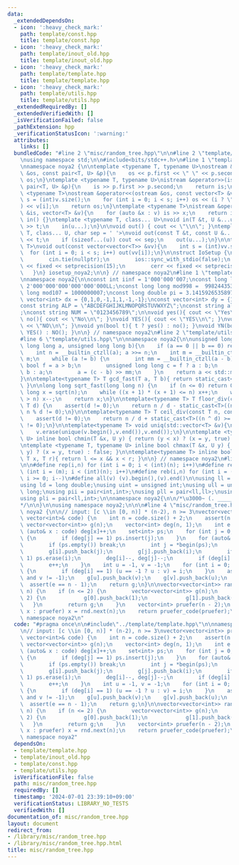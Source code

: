 ```yaml
---
data:
  _extendedDependsOn:
  - icon: ':heavy_check_mark:'
    path: template/const.hpp
    title: template/const.hpp
  - icon: ':heavy_check_mark:'
    path: template/inout_old.hpp
    title: template/inout_old.hpp
  - icon: ':heavy_check_mark:'
    path: template/template.hpp
    title: template/template.hpp
  - icon: ':heavy_check_mark:'
    path: template/utils.hpp
    title: template/utils.hpp
  _extendedRequiredBy: []
  _extendedVerifiedWith: []
  _isVerificationFailed: false
  _pathExtension: hpp
  _verificationStatusIcon: ':warning:'
  attributes:
    links: []
  bundledCode: "#line 2 \"misc/random_tree.hpp\"\n\n#line 2 \"template/template.hpp\"\
    \nusing namespace std;\n\n#include<bits/stdc++.h>\n#line 1 \"template/inout_old.hpp\"\
    \nnamespace noya2 {\n\ntemplate <typename T, typename U>\nostream &operator<<(ostream\
    \ &os, const pair<T, U> &p){\n    os << p.first << \" \" << p.second;\n    return\
    \ os;\n}\ntemplate <typename T, typename U>\nistream &operator>>(istream &is,\
    \ pair<T, U> &p){\n    is >> p.first >> p.second;\n    return is;\n}\n\ntemplate\
    \ <typename T>\nostream &operator<<(ostream &os, const vector<T> &v){\n    int\
    \ s = (int)v.size();\n    for (int i = 0; i < s; i++) os << (i ? \" \" : \"\"\
    ) << v[i];\n    return os;\n}\ntemplate <typename T>\nistream &operator>>(istream\
    \ &is, vector<T> &v){\n    for (auto &x : v) is >> x;\n    return is;\n}\n\nvoid\
    \ in() {}\ntemplate <typename T, class... U>\nvoid in(T &t, U &...u){\n    cin\
    \ >> t;\n    in(u...);\n}\n\nvoid out() { cout << \"\\n\"; }\ntemplate <typename\
    \ T, class... U, char sep = ' '>\nvoid out(const T &t, const U &...u){\n    cout\
    \ << t;\n    if (sizeof...(u)) cout << sep;\n    out(u...);\n}\n\ntemplate<typename\
    \ T>\nvoid out(const vector<vector<T>> &vv){\n    int s = (int)vv.size();\n  \
    \  for (int i = 0; i < s; i++) out(vv[i]);\n}\n\nstruct IoSetup {\n    IoSetup(){\n\
    \        cin.tie(nullptr);\n        ios::sync_with_stdio(false);\n        cout\
    \ << fixed << setprecision(15);\n        cerr << fixed << setprecision(7);\n \
    \   }\n} iosetup_noya2;\n\n} // namespace noya2\n#line 1 \"template/const.hpp\"\
    \nnamespace noya2{\n\nconst int iinf = 1'000'000'007;\nconst long long linf =\
    \ 2'000'000'000'000'000'000LL;\nconst long long mod998 =  998244353;\nconst long\
    \ long mod107 = 1000000007;\nconst long double pi = 3.14159265358979323;\nconst\
    \ vector<int> dx = {0,1,0,-1,1,1,-1,-1};\nconst vector<int> dy = {1,0,-1,0,1,-1,-1,1};\n\
    const string ALP = \"ABCDEFGHIJKLMNOPQRSTUVWXYZ\";\nconst string alp = \"abcdefghijklmnopqrstuvwxyz\"\
    ;\nconst string NUM = \"0123456789\";\n\nvoid yes(){ cout << \"Yes\\n\"; }\nvoid\
    \ no(){ cout << \"No\\n\"; }\nvoid YES(){ cout << \"YES\\n\"; }\nvoid NO(){ cout\
    \ << \"NO\\n\"; }\nvoid yn(bool t){ t ? yes() : no(); }\nvoid YN(bool t){ t ?\
    \ YES() : NO(); }\n\n} // namespace noya2\n#line 2 \"template/utils.hpp\"\n\n\
    #line 6 \"template/utils.hpp\"\n\nnamespace noya2{\n\nunsigned long long inner_binary_gcd(unsigned\
    \ long long a, unsigned long long b){\n    if (a == 0 || b == 0) return a + b;\n\
    \    int n = __builtin_ctzll(a); a >>= n;\n    int m = __builtin_ctzll(b); b >>=\
    \ m;\n    while (a != b) {\n        int mm = __builtin_ctzll(a - b);\n       \
    \ bool f = a > b;\n        unsigned long long c = f ? a : b;\n        b = f ?\
    \ b : a;\n        a = (c - b) >> mm;\n    }\n    return a << std::min(n, m);\n\
    }\n\ntemplate<typename T> T gcd_fast(T a, T b){ return static_cast<T>(inner_binary_gcd(std::abs(a),std::abs(b)));\
    \ }\n\nlong long sqrt_fast(long long n) {\n    if (n <= 0) return 0;\n    long\
    \ long x = sqrt(n);\n    while ((x + 1) * (x + 1) <= n) x++;\n    while (x * x\
    \ > n) x--;\n    return x;\n}\n\ntemplate<typename T> T floor_div(const T n, const\
    \ T d) {\n    assert(d != 0);\n    return n / d - static_cast<T>((n ^ d) < 0 &&\
    \ n % d != 0);\n}\n\ntemplate<typename T> T ceil_div(const T n, const T d) {\n\
    \    assert(d != 0);\n    return n / d + static_cast<T>((n ^ d) >= 0 && n % d\
    \ != 0);\n}\n\ntemplate<typename T> void uniq(std::vector<T> &v){\n    std::sort(v.begin(),v.end());\n\
    \    v.erase(unique(v.begin(),v.end()),v.end());\n}\n\ntemplate <typename T, typename\
    \ U> inline bool chmin(T &x, U y) { return (y < x) ? (x = y, true) : false; }\n\
    \ntemplate <typename T, typename U> inline bool chmax(T &x, U y) { return (x <\
    \ y) ? (x = y, true) : false; }\n\ntemplate<typename T> inline bool range(T l,\
    \ T x, T r){ return l <= x && x < r; }\n\n} // namespace noya2\n#line 8 \"template/template.hpp\"\
    \n\n#define rep(i,n) for (int i = 0; i < (int)(n); i++)\n#define repp(i,m,n) for\
    \ (int i = (m); i < (int)(n); i++)\n#define reb(i,n) for (int i = (int)(n-1);\
    \ i >= 0; i--)\n#define all(v) (v).begin(),(v).end()\n\nusing ll = long long;\n\
    using ld = long double;\nusing uint = unsigned int;\nusing ull = unsigned long\
    \ long;\nusing pii = pair<int,int>;\nusing pll = pair<ll,ll>;\nusing pil = pair<int,ll>;\n\
    using pli = pair<ll,int>;\n\nnamespace noya2{\n\n/*\u3000~ (. _________ . /)\u3000\
    */\n\n}\n\nusing namespace noya2;\n\n\n#line 4 \"misc/random_tree.hpp\"\n\nnamespace\
    \ noya2 {\n\n// input: [c \\in [0, n)] * (n-2), n >= 3\nvector<vector<int>> pruefer_code(const\
    \ vector<int>& code) {\n    int n = code.size() + 2;\n    assert(n > 2);\n   \
    \ vector<vector<int>> g(n);\n    vector<int> deg(n, 1);\n    int e = 0;\n    for\
    \ (auto& x : code) deg[x]++;\n    set<int> ps;\n    for (int j = 0; j < n; j++)\
    \ {\n        if (deg[j] == 1) ps.insert(j);\n    }\n    for (auto& i : code) {\n\
    \        if (ps.empty()) break;\n        int j = *begin(ps);\n        ps.erase(j);\n\
    \        g[i].push_back(j);\n        g[j].push_back(i);\n        if (deg[i] ==\
    \ 1) ps.erase(i);\n        deg[i]--, deg[j]--;\n        if (deg[i] == 1) ps.insert(i);\n\
    \        e++;\n    }\n    int u = -1, v = -1;\n    for (int i = 0; i < n; i++)\
    \ {\n        if (deg[i] == 1) (u == -1 ? u : v) = i;\n    }\n    assert(u != -1\
    \ and v != -1);\n    g[u].push_back(v);\n    g[v].push_back(u);\n    e++;\n  \
    \  assert(e == n - 1);\n    return g;\n}\n\nvector<vector<int>> random_tree(int\
    \ n) {\n    if (n <= 2) {\n        vector<vector<int>> g(n);\n        if (n ==\
    \ 2) {\n            g[0].push_back(1);\n            g[1].push_back(0);\n     \
    \   }\n        return g;\n    }\n    vector<int> pruefer(n - 2);\n    for (auto&\
    \ x : pruefer) x = rnd.next(n);\n    return pruefer_code(pruefer);\n}\n\n} //\
    \ namespace noya2\n"
  code: "#pragma once\n\n#include\"../template/template.hpp\"\n\nnamespace noya2 {\n\
    \n// input: [c \\in [0, n)] * (n-2), n >= 3\nvector<vector<int>> pruefer_code(const\
    \ vector<int>& code) {\n    int n = code.size() + 2;\n    assert(n > 2);\n   \
    \ vector<vector<int>> g(n);\n    vector<int> deg(n, 1);\n    int e = 0;\n    for\
    \ (auto& x : code) deg[x]++;\n    set<int> ps;\n    for (int j = 0; j < n; j++)\
    \ {\n        if (deg[j] == 1) ps.insert(j);\n    }\n    for (auto& i : code) {\n\
    \        if (ps.empty()) break;\n        int j = *begin(ps);\n        ps.erase(j);\n\
    \        g[i].push_back(j);\n        g[j].push_back(i);\n        if (deg[i] ==\
    \ 1) ps.erase(i);\n        deg[i]--, deg[j]--;\n        if (deg[i] == 1) ps.insert(i);\n\
    \        e++;\n    }\n    int u = -1, v = -1;\n    for (int i = 0; i < n; i++)\
    \ {\n        if (deg[i] == 1) (u == -1 ? u : v) = i;\n    }\n    assert(u != -1\
    \ and v != -1);\n    g[u].push_back(v);\n    g[v].push_back(u);\n    e++;\n  \
    \  assert(e == n - 1);\n    return g;\n}\n\nvector<vector<int>> random_tree(int\
    \ n) {\n    if (n <= 2) {\n        vector<vector<int>> g(n);\n        if (n ==\
    \ 2) {\n            g[0].push_back(1);\n            g[1].push_back(0);\n     \
    \   }\n        return g;\n    }\n    vector<int> pruefer(n - 2);\n    for (auto&\
    \ x : pruefer) x = rnd.next(n);\n    return pruefer_code(pruefer);\n}\n\n} //\
    \ namespace noya2"
  dependsOn:
  - template/template.hpp
  - template/inout_old.hpp
  - template/const.hpp
  - template/utils.hpp
  isVerificationFile: false
  path: misc/random_tree.hpp
  requiredBy: []
  timestamp: '2024-07-01 23:39:10+09:00'
  verificationStatus: LIBRARY_NO_TESTS
  verifiedWith: []
documentation_of: misc/random_tree.hpp
layout: document
redirect_from:
- /library/misc/random_tree.hpp
- /library/misc/random_tree.hpp.html
title: misc/random_tree.hpp
---
```

